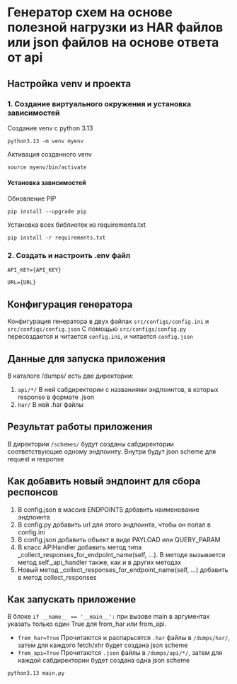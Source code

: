 # Генератор схем на основе полезной нагрузки из HAR файлов или json файлов на основе ответа от api

## Настройка venv и проекта
### 1. Создание виртуального окружения и установка зависимостей

Создание venv с python 3.13
```shell
python3.13 -m venv myenv
```
Активация созданного venv
```shell
source myenv/bin/activate
```

#### Установка зависимостей

Обновление PIP
```shell
pip install --upgrade pip
```
Установка всех библиотек из requirements.txt
```shell
pip install -r requirements.txt
```

### 2. Создать и настроить .env файл
```API_KEY={API_KEY}```

```URL={URL}```

## Конфигурация генератора
Конфигурация генератора в двух файлах ```src/configs/config.ini``` и ```src/configs/config.json```
С помощью ```src/configs/config.py``` пересоздается и читается ```config.ini```, и читается ```config.json```

## Данные для запуска приложения
В каталоге /dumps/ есть две директории:
1. ```api/*/``` В ней сабдиректории с названиями эндпоинтов, в которых response в формате .json
2. ```har/``` В ней .har файлы

## Результат работы приложения
В директории ```/schemes/``` будут созданы сабдиректории соответствующие одному эндпоинту. Внутри будут json scheme для request и response

## Как добавить новый эндпоинт для сбора респонсов
1. В config.json в массив ENDPOINTS добавить наименование эндпоинта
2. В config.py добавить url для этого эндпоинта, чтобы он попал в config.ini
3. В config.json добавить объект в виде PAYLOAD или QUERY_PARAM
4. В класс APIHandler добавить метод типа _collect_responses_for_endpoint_name(self, ...). В методе вызывается метод 
self._api_handler также, как и в других методах
5. Новый метод _collect_responses_for_endpoint_name(self, ...) добавить в метод collect_responses

## Как запускать приложение
В блоке ```if __name__ == '__main__':``` при вызове main в аргументах указать только один True для from_har или from_api.
- ```from_har=True``` Прочитаются и распарьсятся ```.har``` файлы в ```/dumps/har/```, затем для каждого fetch/xhr будет создана json scheme
- ```from_api=True``` Прочитаются ```.json``` файлы в ```/dumps/api/*/```, затем для каждой сабдиректории будет создана одна json scheme

```shell
python3.13 main.py
```
